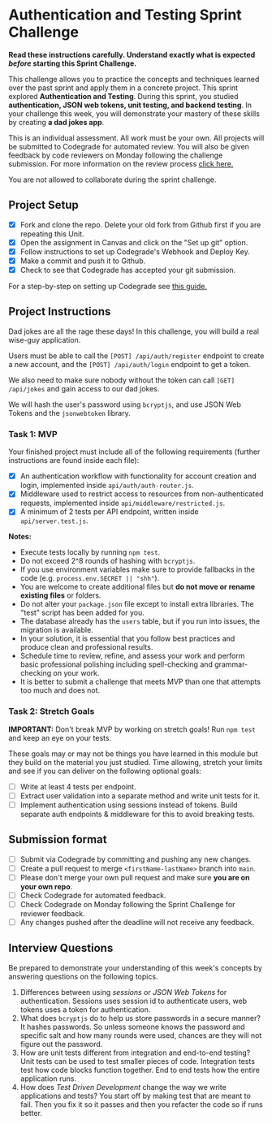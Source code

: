 # Authentication and Testing Sprint Challenge

**Read these instructions carefully. Understand exactly what is expected _before_ starting this Sprint Challenge.**

This challenge allows you to practice the concepts and techniques learned over the past sprint and apply them in a concrete project. This sprint explored **Authentication and Testing**. During this sprint, you studied **authentication, JSON web tokens, unit testing, and backend testing**. In your challenge this week, you will demonstrate your mastery of these skills by creating **a dad jokes app**.

This is an individual assessment. All work must be your own. All projects will be submitted to Codegrade for automated review. You will also be given feedback by code reviewers on Monday following the challenge submission. For more information on the review process [click here.](https://www.notion.so/lambdaschool/How-to-View-Feedback-in-CodeGrade-c5147cee220c4044a25de28bcb6bb54a)

You are not allowed to collaborate during the sprint challenge.

## Project Setup

- [x] Fork and clone the repo. Delete your old fork from Github first if you are repeating this Unit.
- [x] Open the assignment in Canvas and click on the "Set up git" option.
- [x] Follow instructions to set up Codegrade's Webhook and Deploy Key.
- [x] Make a commit and push it to Github.
- [x] Check to see that Codegrade has accepted your git submission.

For a step-by-step on setting up Codegrade see [this guide.](https://www.notion.so/lambdaschool/Submitting-an-assignment-via-Code-Grade-A-Step-by-Step-Walkthrough-07bd65f5f8364e709ecb5064735ce374)

## Project Instructions

Dad jokes are all the rage these days! In this challenge, you will build a real wise-guy application.

Users must be able to call the `[POST] /api/auth/register` endpoint to create a new account, and the `[POST] /api/auth/login` endpoint to get a token.

We also need to make sure nobody without the token can call `[GET] /api/jokes` and gain access to our dad jokes.

We will hash the user's password using `bcryptjs`, and use JSON Web Tokens and the `jsonwebtoken` library.

### Task 1: MVP

Your finished project must include all of the following requirements (further instructions are found inside each file):

- [x] An authentication workflow with functionality for account creation and login, implemented inside `api/auth/auth-router.js`.
- [x] Middleware used to restrict access to resources from non-authenticated requests, implemented inside `api/middleware/restricted.js`.
- [x] A minimum of 2 tests per API endpoint, written inside `api/server.test.js`.

**Notes:**

- Execute tests locally by running `npm test`.
- Do not exceed 2^8 rounds of hashing with `bcryptjs`.
- If you use environment variables make sure to provide fallbacks in the code (e.g. `process.env.SECRET || "shh"`).
- You are welcome to create additional files but **do not move or rename existing files** or folders.
- Do not alter your `package.json` file except to install extra libraries. The "test" script has been added for you.
- The database already has the `users` table, but if you run into issues, the migration is available.
- In your solution, it is essential that you follow best practices and produce clean and professional results.
- Schedule time to review, refine, and assess your work and perform basic professional polishing including spell-checking and grammar-checking on your work.
- It is better to submit a challenge that meets MVP than one that attempts too much and does not.

### Task 2: Stretch Goals

**IMPORTANT:** Don't break MVP by working on stretch goals! Run `npm test` and keep an eye on your tests.

These goals may or may not be things you have learned in this module but they build on the material you just studied. Time allowing, stretch your limits and see if you can deliver on the following optional goals:

- [ ] Write at least 4 tests per endpoint.
- [ ] Extract user validation into a separate method and write unit tests for it.
- [ ] Implement authentication using sessions instead of tokens. Build separate auth endpoints & middleware for this to avoid breaking tests.

## Submission format

- [ ] Submit via Codegrade by committing and pushing any new changes.
- [ ] Create a pull request to merge `<firstName-lastName>` branch into `main`.
- [ ] Please don't merge your own pull request and make sure **you are on your own repo**.
- [ ] Check Codegrade for automated feedback.
- [ ] Check Codegrade on Monday following the Sprint Challenge for reviewer feedback.
- [ ] Any changes pushed after the deadline will not receive any feedback.

## Interview Questions

Be prepared to demonstrate your understanding of this week's concepts by answering questions on the following topics.

1. Differences between using _sessions_ or _JSON Web Tokens_ for authentication.
   Sessions uses session id to authenticate users, web tokens uses a token for authentication.
2. What does `bcryptjs` do to help us store passwords in a secure manner?
   It hashes passwords. So unless someone knows the password and specific salt and how many rounds were used, chances are they will not figure out the password.
3. How are unit tests different from integration and end-to-end testing?
   Unit tests can be used to test smaller pieces of code. Integration tests test how code blocks function together. End to end tests how the entire application runs.
4. How does _Test Driven Development_ change the way we write applications and tests?
   You start off by making test that are meant to fail. Then you fix it so it passes and then you refacter the code so if runs better.
